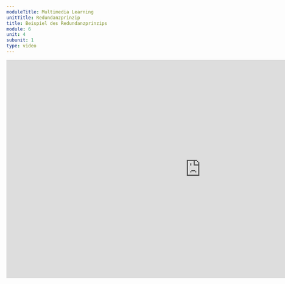 ```yaml
---
moduleTitle: Multimedia Learning
unitTitle: Redundanzprinzip
title: Beispiel des Redundanzprinzips
module: 6
unit: 4
subunit: 1
type: video
---
```




<iframe width="1020" height="574" src="https://www.youtube.com/embed/x_Wm15SH5PY" frameborder="0" allow="accelerometer; autoplay; encrypted-media; gyroscope; picture-in-picture" allowfullscreen></iframe>